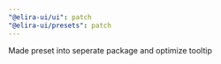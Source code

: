 ```yaml
---
"@elira-ui/ui": patch
"@elira-ui/presets": patch
---
```


Made preset into seperate package and optimize tooltip
